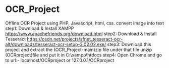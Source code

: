 # OCR_Project
Offline OCR Project using PHP, Javascript, html, css.
convert image into text
step1: Download & Install XAMPP https://www.apachefriends.org/download.html
step2: Download & Install Tesseract https://osdn.net/projects/sfnet_tesseract-ocr-alt/downloads/tesseract-ocr-setup-3.02.02.exe/
step3: Download this project and extract the (OCR_Project-main)zip file under that file unzip (OCRproject)file and put it in C:\xampp\htdocs
step4: Open Chrome and go to url:- localhost/OCRproject or 127.0.0.1/OCRproject
